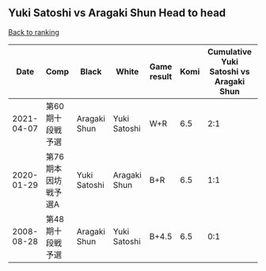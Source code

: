 ## Yuki Satoshi vs Aragaki Shun Head to head

[Back to ranking](../../index.md)




| **Date** | **Comp** | **Black** | **White** | **Game result** | **Komi** | **Cumulative Yuki Satoshi vs Aragaki Shun** | **Yuki Satoshi streak** | **Aragaki Shun streak** | 
| --- | --- | --- | --- | --- | --- | --- | --- | --- |
| 2021-04-07 | 第60期十段戦予選 | Aragaki Shun | Yuki Satoshi | W+R | 6.5 | 2:1 | 2 | 0 | 
| 2020-01-29 | 第76期本因坊戦予選A | Yuki Satoshi | Aragaki Shun | B+R | 6.5 | 1:1 | 1 | 0 | 
| 2008-08-28 | 第48期十段戦予選 | Aragaki Shun | Yuki Satoshi | B+4.5 | 6.5 | 0:1 | 0 | 1 |




